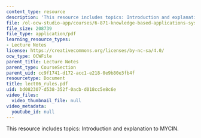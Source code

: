 ```yaml
---
content_type: resource
description: 'This resource includes topics: Introduction and explanation to MYCIN.'
file: /ol-ocw-studio-app/courses/6-871-knowledge-based-applications-systems-spring-2005/bd082307d538352f0acbd018cc5e8c6e_lect06_rules.pdf
file_size: 208739
file_type: application/pdf
learning_resource_types:
- Lecture Notes
license: https://creativecommons.org/licenses/by-nc-sa/4.0/
ocw_type: OCWFile
parent_title: Lecture Notes
parent_type: CourseSection
parent_uid: cc9f1741-d172-acc1-e218-0e9b80e3fb4f
resourcetype: Document
title: lect06_rules.pdf
uid: bd082307-d538-352f-0acb-d018cc5e8c6e
video_files:
  video_thumbnail_file: null
video_metadata:
  youtube_id: null
---
```

This resource includes topics: Introduction and explanation to MYCIN.